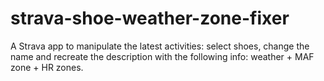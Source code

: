 # strava-shoe-weather-zone-fixer
A Strava app to manipulate the latest activities: select shoes, change the name and recreate the description with the following info: weather + MAF zone + HR zones. 
